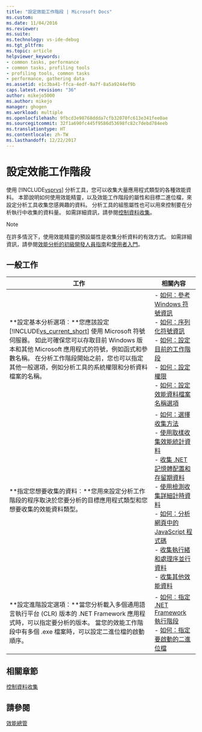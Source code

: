 ```yaml
---
title: "設定效能工作階段 | Microsoft Docs"
ms.custom: 
ms.date: 11/04/2016
ms.reviewer: 
ms.suite: 
ms.technology: vs-ide-debug
ms.tgt_pltfrm: 
ms.topic: article
helpviewer_keywords:
- common tasks, performance
- common tasks, profiling tools
- profiling tools, common tasks
- performance, gathering data
ms.assetid: e1c3ba41-ffca-4edf-9a7f-8a5a9244ef9b
caps.latest.revision: "36"
author: mikejo5000
ms.author: mikejo
manager: ghogen
ms.workload: multiple
ms.openlocfilehash: 9fbcd3e98768ddda7cfb32070fc613e341fee0ae
ms.sourcegitcommit: 32f1a690fc445f9586d53698fc82c7debd784eeb
ms.translationtype: HT
ms.contentlocale: zh-TW
ms.lasthandoff: 12/22/2017
---
```

# <a name="configuring-performance-sessions"></a>設定效能工作階段
使用 [!INCLUDE[vsprvs](../code-quality/includes/vsprvs_md.md)] 分析工具，您可以收集大量應用程式類型的各種效能資料。 本節說明如何使用效能精靈，以及效能工作階段的屬性和目標二進位檔，來設定分析工具收集您感興趣的資料。 分析工具的組態屬性也可以用來控制要在分析執行中收集的資料量。 如需詳細資訊，請參閱[控制資料收集](../profiling/controlling-data-collection.md)。  
  
> [!NOTE]
>  在許多情況下，使用效能精靈的預設屬性是收集分析資料的有效方式。 如需詳細資訊，請參閱[效能分析的初級開發人員指南](../profiling/beginners-guide-to-performance-profiling.md)和[使用者入門](../profiling/getting-started-with-performance-tools.md)。  
  
## <a name="common-tasks"></a>一般工作  
  
|工作|相關內容|  
|----------|---------------------|  
|**設定基本分析選項︰**您應該設定 [!INCLUDE[vs_current_short](../code-quality/includes/vs_current_short_md.md)] 使用 Microsoft 符號伺服器。 如此可確保您可以存取目前 Windows 版本和其他 Microsoft 應用程式的符號，例如函式和參數名稱。 在分析工作階段開始之前，您也可以指定其他一般選項，例如分析工具的系統權限和分析資料檔案的名稱。|-   [如何：參考 Windows 符號資訊](../profiling/how-to-reference-windows-symbol-information.md)<br />-   [如何：序列化符號資訊](../profiling/how-to-serialize-symbol-information.md)<br />-   [如何：設定目前的工作階段](../profiling/how-to-set-the-current-session.md)<br />-   [如何：設定權限](../profiling/how-to-set-permissions.md)<br />-   [如何：設定效能資料檔案名稱選項](../profiling/how-to-set-performance-data-file-name-options.md)|  
|**指定您想要收集的資料︰**您用來設定分析工作階段的程序取決於您要分析的目標應用程式類型和您想要收集的效能資料類型。|-   [如何：選擇收集方法](../profiling/how-to-choose-collection-methods.md)<br />-   [使用取樣收集效能統計資料](../profiling/collecting-performance-statistics-by-using-sampling.md)<br />-   [收集 .NET 記憶體配置和存留期資料](../profiling/collecting-dotnet-memory-allocation-and-lifetime-data.md)<br />-   [使用檢測收集詳細計時資料](../profiling/collecting-detailed-timing-data-by-using-instrumentation.md)<br />-   [如何：分析網頁中的 JavaScript 程式碼](../profiling/how-to-profile-javascript-code-in-web-pages.md)<br />-   [收集執行緒和處理序並行資料](../profiling/collecting-thread-and-process-concurrency-data.md)<br />-   [收集其他效能資料](../profiling/collecting-additional-performance-data.md)|  
|**設定進階設定選項：**當您分析載入多個通用語言執行平台 (CLR) 版本的 .NET Framework 應用程式時，可以指定要分析的版本。 當您的效能工作階段中有多個 .exe 檔案時，可以設定二進位檔的啟動順序。|-   [如何︰指定 .NET Framework 執行階段](../profiling/how-to-specify-the-dotnet-framework-runtime.md)<br />-   [如何：指定要啟動的二進位檔](../profiling/how-to-specify-the-binary-to-start.md)|  
  
## <a name="related-sections"></a>相關章節  
 [控制資料收集](../profiling/controlling-data-collection.md)  
  
## <a name="see-also"></a>請參閱  
 [效能總管](../profiling/performance-explorer.md)